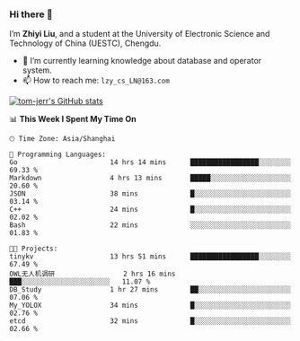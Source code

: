 ### Hi there 👋
I’m **Zhiyi Liu**, and a student at the University of Electronic Science and Technology of China (UESTC), Chengdu.
- 🌱 I’m currently learning knowledge about database and operator system.
- 📫 How to reach me: `lzy_cs_LN@163.com`
  
[![tom-jerr's GitHub stats](https://github-readme-stats.vercel.app/api?username=tom-jerr&hide=prs,stars&show_icons=true)](https://github.com/tom-jerr/github-readme-stats)





<!--
**tom-jerr/tom-jerr** is a ✨ _special_ ✨ repository because its `README.md` (this file) appears on your GitHub profile.

Here are some ideas to get you started:

- 🔭 I’m currently working on ...

- 👯 I’m looking to collaborate on ...
- 🤔 I’m looking for help with ...
- 💬 Ask me about ...
 ...
- 😄 Pronouns: ...
- ⚡ Fun fact: ...
-->

<!--START_SECTION:waka-->
📊 **This Week I Spent My Time On** 

```text
🕑︎ Time Zone: Asia/Shanghai

💬 Programming Languages: 
Go                       14 hrs 14 mins      █████████████████░░░░░░░░   69.33 % 
Markdown                 4 hrs 13 mins       █████░░░░░░░░░░░░░░░░░░░░   20.60 % 
JSON                     38 mins             █░░░░░░░░░░░░░░░░░░░░░░░░   03.14 % 
C++                      24 mins             █░░░░░░░░░░░░░░░░░░░░░░░░   02.02 % 
Bash                     22 mins             ░░░░░░░░░░░░░░░░░░░░░░░░░   01.83 % 

🐱‍💻 Projects: 
tinykv                   13 hrs 51 mins      █████████████████░░░░░░░░   67.49 % 
OWL无人机调研                 2 hrs 16 mins       ███░░░░░░░░░░░░░░░░░░░░░░   11.07 % 
DB_Study                 1 hr 27 mins        ██░░░░░░░░░░░░░░░░░░░░░░░   07.06 % 
My_YOLOX                 34 mins             █░░░░░░░░░░░░░░░░░░░░░░░░   02.76 % 
etcd                     32 mins             █░░░░░░░░░░░░░░░░░░░░░░░░   02.66 % 
```


<!--END_SECTION:waka-->

